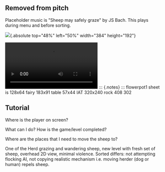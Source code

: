 ## Removed from pitch

Placeholder music is "Sheep may safely graze" by JS Bach. This plays during menu and before sorting. 

![](img/flowerpot1.png){.absolute top="48%" left="50%" width="384" height="192"}

<video data-autoplay src="video/OneOfTheHerd_Level_3_Trim.mp4"></video>
::: {.notes}
:::
flowerpot1 sheet is 128x64  fairy 183x91 table 57x44 
IAT 320x240  rock 408 302

## Tutorial

Where is the player on screen?

What can I do? How is the game/level completed?

Where are the places that I need to move the sheep to?

One of the Herd
grazing and wandering sheep, new level with fresh set of sheep, overhead 2D view, minimal violence.
Sorted differs: not attempting flocking AI, not copying realistic mechanism i.e. moving herder (dog or human) repels sheep.